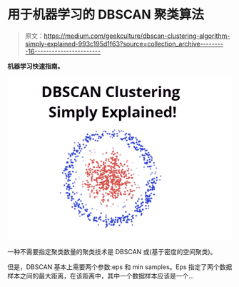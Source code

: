 # 用于机器学习的 DBSCAN 聚类算法

> 原文：<https://medium.com/geekculture/dbscan-clustering-algorithm-simply-explained-993c195d1f63?source=collection_archive---------16----------------------->

**机器学习快速指南。**

![](img/4e11801091bc5e96d7dec8f3e9d17a20.png)

一种不需要指定聚类数量的聚类技术是 DBSCAN 或(基于密度的空间聚类)。

但是，DBSCAN 基本上需要两个参数:eps 和 min samples。Eps 指定了两个数据样本之间的最大距离，在该距离中，其中一个数据样本应该是一个…